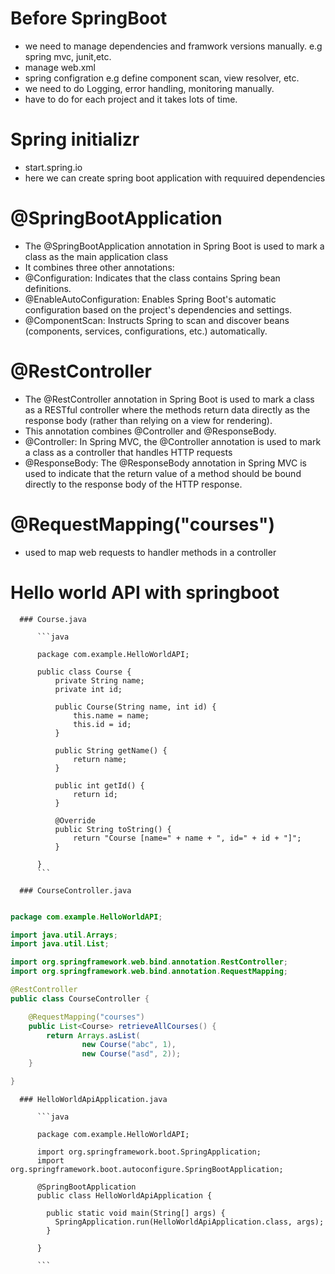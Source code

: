 # Before SpringBoot
  * we need to manage dependencies and framwork versions manually. e.g spring mvc, junit,etc.
  * manage web.xml
  * spring configration e.g define component scan, view resolver, etc.
  * we need to do Logging, error handling, monitoring manually.
  * have to do for each project and it takes lots of time.

# Spring initializr
  * start.spring.io
  * here we can create spring boot application with requuired dependencies

# @SpringBootApplication
  * The @SpringBootApplication annotation in Spring Boot is used to mark a class as the main application class
  * It combines three other annotations:
  * @Configuration: Indicates that the class contains Spring bean definitions.
  * @EnableAutoConfiguration: Enables Spring Boot's automatic configuration based on the project's dependencies and settings.
  * @ComponentScan: Instructs Spring to scan and discover beans (components, services, configurations, etc.) automatically.

# @RestController
  * The @RestController annotation in Spring Boot is used to mark a class as a RESTful controller where the methods return data directly as the response body (rather than relying on a view for rendering).
  * This annotation combines @Controller and @ResponseBody.
  * @Controller: In Spring MVC, the @Controller annotation is used to mark a class as a controller that handles HTTP requests
  * @ResponseBody: The @ResponseBody annotation in Spring MVC is used to indicate that the return value of a method should be bound directly to the response body of the HTTP response.

# @RequestMapping("courses")
  * used to map web requests to handler methods in a controller


# Hello world API with springboot
  
      ### Course.java

          ```java

          package com.example.HelloWorldAPI;

          public class Course {
              private String name;
              private int id;

              public Course(String name, int id) {
                  this.name = name;
                  this.id = id;
              }

              public String getName() {
                  return name;
              }

              public int getId() {
                  return id;
              }

              @Override
              public String toString() {
                  return "Course [name=" + name + ", id=" + id + "]";
              }

          }
          ```
      
      ### CourseController.java
          
  ```java

  package com.example.HelloWorldAPI;

  import java.util.Arrays;
  import java.util.List;

  import org.springframework.web.bind.annotation.RestController;
  import org.springframework.web.bind.annotation.RequestMapping;

  @RestController
  public class CourseController {

      @RequestMapping("courses")
      public List<Course> retrieveAllCourses() {
          return Arrays.asList(
                  new Course("abc", 1),
                  new Course("asd", 2));
      }

  }
  ```
    
      ### HelloWorldApiApplication.java

          ```java

          package com.example.HelloWorldAPI;

          import org.springframework.boot.SpringApplication;
          import org.springframework.boot.autoconfigure.SpringBootApplication;

          @SpringBootApplication
          public class HelloWorldApiApplication {

            public static void main(String[] args) {
              SpringApplication.run(HelloWorldApiApplication.class, args);
            }

          }

          ```
      